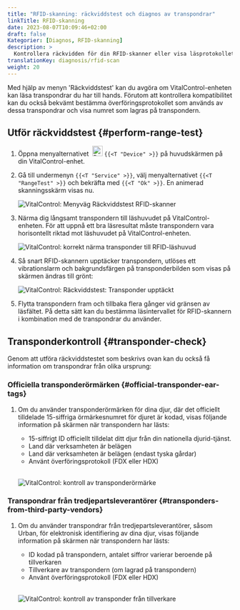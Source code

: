 ```yaml
---
title: "RFID-skanning: räckviddstest och diagnos av transpondrar"
linkTitle: RFID-skanning
date: 2023-08-07T10:09:46+02:00
draft: false
Kategorier: [Diagnos, RFID-skanning]
description: >
  Kontrollera räckvidden för din RFID-skanner eller visa läsprotokollet och numren som lagras på okända transpondrar.
translationKey: diagnosis/rfid-scan
weight: 20
---
```


Med hjälp av menyn 'Räckviddstest' kan du avgöra om VitalControl-enheten kan läsa transpondrar du har till hands. Förutom att kontrollera kompatibilitet kan du också bekvämt bestämma överföringsprotokollet som används av dessa transpondrar och visa numret som lagras på transpondern.

## Utför räckviddstest {#perform-range-test}

1. Öppna menyalternativet &nbsp;<img src="/icons/device.svg" width="23" align="bottom" alt="Device" /> `{{<T "Device" >}}` på huvudskärmen på din VitalControl-enhet.

1. Gå till undermenyn `{{<T "Service" >}}`, välj menyalternativet `{{<T "RangeTest" >}}` och bekräfta med `{{<T "Ok" >}}`. En animerad skanningsskärm visas nu.

    ![VitalControl: Menyväg Räckviddstest RFID-skanner](../images/rangetest.png "Räckviddstest RFID-skanner")

1.  Närma dig långsamt transpondern till läshuvudet på VitalControl-enheten. För att uppnå ett bra läsresultat måste transpondern vara horisontellt riktad mot läshuvudet på VitalControl-enheten.

    ![ VitalControl: korrekt närma transponder till RFID-läshuvud](/images/diagnosis/transponderscan.svg "Korrekt transponderskanning")

1. Så snart RFID-skannern upptäcker transpondern, utlöses ett vibrationslarm och bakgrundsfärgen på transponderbilden som visas på skärmen ändras till grönt:

   ![VitalControl: Räckviddstest: Transponder upptäckt](../images/transponder-detected.png "Transponder upptäckt")

1. Flytta transpondern fram och tillbaka flera gånger vid gränsen av läsfältet. På detta sätt kan du bestämma läsintervallet för RFID-skannern i kombination med de transpondrar du använder.

## Transponderkontroll {#transponder-check}

Genom att utföra räckviddstestet som beskrivs ovan kan du också få information om transpondrar från olika ursprung:

### Officiella transponderörmärken {#official-transponder-ear-tags}

1. Om du använder transponderörmärken för dina djur, där det officiellt tilldelade 15-siffriga örmärkesnumret för djuret är kodad, visas följande information på skärmen när transpondern har lästs:

    - 15-siffrigt ID officiellt tilldelat ditt djur från din nationella djurid-tjänst.
    - Land där verksamheten är belägen
    - Land där verksamheten är belägen (endast tyska gårdar)
    - Använt överföringsprotokoll (FDX eller HDX)
    <br>

    ![VitalControl: kontroll av transponderörmärke](../images/transponder-official.png "Info officiellt transponderörmärke")

### Transpondrar från tredjepartsleverantörer {#transponders-from-third-party-vendors}

1. Om du använder transpondrar från tredjepartsleverantörer, såsom Urban, för elektronisk identifiering av dina djur, visas följande information på skärmen när transpondern har lästs:

    - ID kodad på transpondern, antalet siffror varierar beroende på tillverkaren
    - Tillverkare av transpondern (om lagrad på transpondern)
    - Använt överföringsprotokoll (FDX eller HDX)
    <br>

    ![VitalControl: kontroll av transponder från tillverkare](../images/transponder-manufacturer.png "Info transponder från tillverkare")
